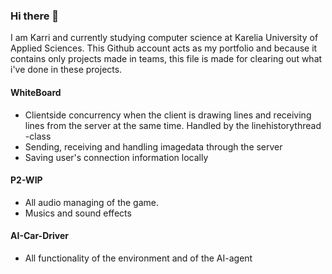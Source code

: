 ### Hi there 👋

<!--
**Karmyl/Karmyl** is a ✨ _special_ ✨ repository because its `README.md` (this file) appears on your GitHub profile.
-->
I am Karri and currently studying computer science at Karelia University of Applied Sciences. This Github account acts as my portfolio and because it contains
only projects made in teams, this file is made for clearing out what i've done in these projects.

#### WhiteBoard
- Clientside concurrency when the client is drawing lines and receiving lines from the server at the same time. Handled by the linehistorythread -class
- Sending, receiving and handling imagedata through the server
- Saving user's connection information locally

#### P2-WIP
- All audio managing of the game. 
- Musics and sound effects

#### AI-Car-Driver
- All functionality of the environment and of the AI-agent
